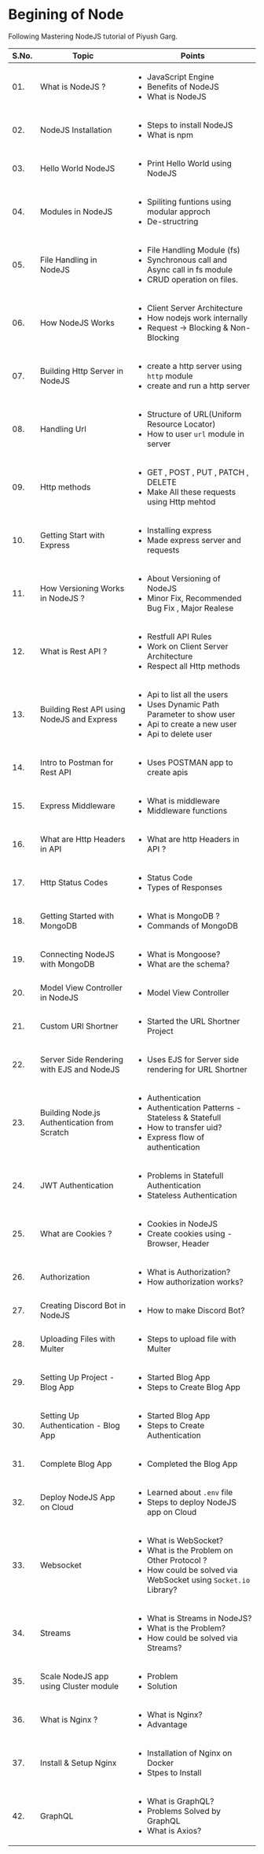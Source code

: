 # Begining of Node
Following Mastering NodeJS tutorial of Piyush Garg. 

| S.No. | Topic        | Points |
| ---    |  ---         | ----- |
| 01. |   What is NodeJS ? |  <ul><li> JavaScript Engine </li><li> Benefits of NodeJS </li><li> What is NodeJS </li></ul>|
| 02. | NodeJS Installation |<ul><li> Steps to install NodeJS</li><li> What is npm </li></ul>|
| 03. | Hello World NodeJS| <ul><li> Print Hello World using NodeJS </li></ul>|
| 04. | Modules in NodeJS |<ul><li> Spiliting funtions using modular approch<li> De-structring</li></ul>  |
| 05. | File Handling in NodeJS |<ul><li> File Handling Module (fs)<li> Synchronous call and Async call in fs module<li> CRUD operation on files. </li></ul> |
| 06. | How NodeJS Works |<ul><li> Client Server Architecture<li> How nodejs work internally<li> Request -> Blocking & Non-Blocking </li></ul>|
| 07. | Building Http Server in NodeJS |<ul><li> create a http server using `http` module<li> create and run a http server</li></ul> |
| 08. | Handling Url |<ul><li> Structure of URL(Uniform Resource Locator)<li> How to user `url` module in server</li></ul> |
| 09. | Http methods |<ul><li> GET , POST , PUT , PATCH , DELETE<li> Make All these requests using Http mehtod </li></ul>|
| 10. | Getting Start with Express |<ul><li> Installing express<li> Made express server and requests </li></ul>|
| 11. | How Versioning Works in NodeJS ? |<ul><li> About Versioning of NodeJS<li> Minor Fix, Recommended Bug Fix , Major Realese </li></ul>|
| 12. | What is Rest API ? |<ul><li> Restfull API Rules <li> Work on Client Server Architecture <li> Respect all Http methods </li></ul>|
| 13. | Building Rest API using NodeJS and Express |<ul><li>Api to list all the users</li> <li>Uses Dynamic Path Parameter to show user </li> <li>Api to create a new user </li> <li>Api to delete user  </ul> |
| 14. | Intro to Postman for Rest API | <ul><li>Uses POSTMAN app to create apis</li></ul> |
| 15. | Express Middleware | <ul><li>What is middleware</li> <li>Middleware functions</li></ul> |
| 16. | What are Http Headers in API | <ul> <li>What are http Headers in API ?</li> </ul> |
| 17. | Http Status Codes | <ul><li>Status Code</li> <li> Types of Responses </li> </ul> |
| 18. | Getting Started with MongoDB |<ul><li>What is MongoDB ?</li> <li>Commands of MongoDB</li> </ul> |
| 19. | Connecting NodeJS with MongoDB | <ul><li>What is Mongoose?</li> <li>What are the schema?</li><ul> |
| 20. | Model View Controller in NodeJS | <ul><li>Model View Controller</li></ul>|
| 21. | Custom URl Shortner | <ul><li>Started the URL Shortner Project</li></ul>|
| 22. | Server Side Rendering with EJS and NodeJS | <ul><li> Uses EJS for Server side rendering for URL Shortner</li></ul> |
| 23. | Building Node.js Authentication from Scratch |<ul><li>Authentication </li> <li>Authentication Patterns - Stateless & Statefull</li> <li>How to transfer uid?</li> <li>Express flow of authentication</li></ul> | 
| 24. | JWT Authentication |<ul><li> Problems in Statefull Authentication </li><li> Stateless Authentication</li></ul> |
| 25. | What are Cookies ? | <ul><li>Cookies in NodeJS</li> <li> Create cookies using - Browser, Header </li></ul> |
| 26. | Authorization |<ul><li>What is Authorization?</li> <li>How authorization works? </li></ul>|
| 27. | Creating Discord Bot in NodeJS | <ul><li>How to make Discord Bot?</li></ul> |
| 28. | Uploading Files with Multer |<ul><li>Steps to upload file with Multer</li></ul> |
| 29. | Setting Up Project - Blog App | <ul><li>Started Blog App</li><li>Steps to Create Blog App</li></ul>|
| 30. | Setting Up Authentication - Blog App |<ul><li>Started Blog App</li><li>Steps to Create Authentication </li></ul>|
| 31. | Complete Blog App |<ul><li>Completed the Blog App</li></ul>|
| 32. | Deploy NodeJS App on Cloud |<ul><li>Learned about `.env` file</li><li>Steps to deploy NodeJS app on Cloud</li></ul>|
| 33. | Websocket |<ul><li>What is WebSocket?</li><li>What is the Problem on Other Protocol ?</li></li><li>How could be solved via WebSocket using `Socket.io` Library?</li></ul>|
| 34. | Streams |<ul><li>What is Streams in NodeJS?</li><li>What is the Problem?</li></li><li>How could be solved via Streams?</li></ul>|
| 35. | Scale NodeJS app using Cluster module |<ul><li>Problem</li><li>Solution</li></ul>|
| 36. | What is Nginx ? |<ul><li>What is Nginx?</li><li>Advantage</li></ul>|
| 37. | Install & Setup Nginx |<ul><li>Installation of Nginx on Docker</li><li>Stpes to Install</li></ul>|
| 42. | GraphQL |<ul><li>What is GraphQL?</li><li>Problems Solved by GraphQL</li><li>What is Axios?</li></ul>|


